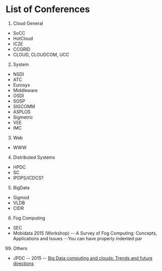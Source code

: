 # List of Conferences

1. Cloud General
  - SoCC
  - HotCloud
  - IC2E
  - CCGRID
  - CLOUD, CLOUDCOM, UCC
    
2. System
  - NSDI
  - ATC
  - Eurosys
  - Middleware
  - OSDI
  - SOSP
  - SIGCOMM
  - ASPLOS
  - Sigmetric
  - VEE
  - IMC
   
3. Web
  - WWW
  
4. Distributed Systems
  - HPDC
  - SC
  - IPDPS/ICDCS?
  
5. BigData
  - Sigmod
  - VLDB
  - CIDR

6. Fog Computing
  - SEC
  - Mobidata 2015 (Workshop) -- A Survey of Fog Computing: Concepts, Applications and Issues
⋅⋅⋅You can have properly indented par

 
 
99. Others
  - JPDC -- 2015 -- [Big Data computing and clouds: Trends and future directions]
 
[Big Data computing and clouds: Trends and future directions]: http://www.sciencedirect.com/science/article/pii/S0743731514001452
 
